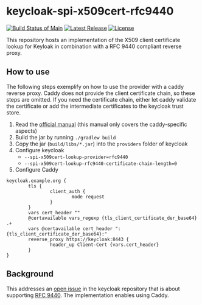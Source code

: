 # keycloak-spi-x509cert-rfc9440

[![Build Status of Main](https://img.shields.io/github/check-runs/seiferma/keycloak-spi-x509cert-rfc9440/main)](https://github.com/seiferma/keycloak-spi-x509cert-rfc9440/actions?query=branch%3Amain++)
[![Latest Release](https://img.shields.io/github/v/release/seiferma/keycloak-spi-x509cert-rfc9440)](https://github.com/seiferma/keycloak-spi-x509cert-rfc9440/releases/latest)
[![License](https://img.shields.io/github/license/seiferma/keycloak-spi-x509cert-rfc9440)](https://github.com/seiferma/keycloak-spi-x509cert-rfc9440/blob/main/LICENSE)

This repository hosts an implementation of the X509 client certificate lookup for Keyloak in combination with a
RFC 9440 compliant reverse proxy.

## How to use

The following steps exemplify on how to use the provider with a caddy reverse proxy.
Caddy does not provide the client certificate chain, so these steps are omitted.
If you need the certificate chain, either let caddy validate the certificate or
add the intermediate certificates to the keycloak trust store.

1. Read the [official manual](https://www.keycloak.org/server/reverseproxy#_enabling_client_certificate_lookup)
   (this manual only covers the caddy-specific aspects)
1. Build the jar by running `./gradlew build`
1. Copy the jar (`build/libs/*.jar`) into the `providers` folder of keycloak
1. Configure keycloak
    * `--spi-x509cert-lookup-provider=rfc9440`
    * `--spi-x509cert-lookup-rfc9440-certificate-chain-length=0`
1. Configure Caddy
```
keycloak.example.org {
        tls {
                client_auth {
                        mode request
                }
        }
        vars cert_header ""
        @certavailable vars_regexp {tls_client_certificate_der_base64} .+
        vars @certavailable cert_header ":{tls_client_certificate_der_base64}:"
        reverse_proxy https://keycloak:8443 {
                header_up Client-Cert {vars.cert_header}
        }
}
```

## Background

This addresses an [open issue](https://github.com/keycloak/keycloak/issues/20761) in the keycloak repository
that is about supporting [RFC 9440](https://datatracker.ietf.org/doc/rfc9440/). The implementation enables using Caddy.